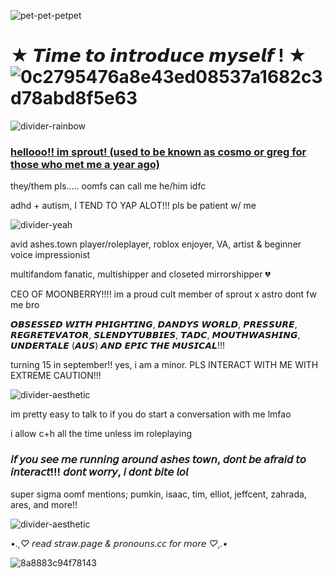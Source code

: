 
![pet-pet-petpet](https://github.com/user-attachments/assets/6ad1ed1d-31c5-4cf1-a346-c863107a645b)

# ★ 𝙏𝙞𝙢𝙚 𝙩𝙤 𝙞𝙣𝙩𝙧𝙤𝙙𝙪𝙘𝙚 𝙢𝙮𝙨𝙚𝙡𝙛 ! ★ ![0c2795476a8e43ed08537a1682c3d78abd8f5e63](https://github.com/user-attachments/assets/fae28f5c-77c7-414d-b076-e271f7c7c8fe)

![divider-rainbow](https://github.com/user-attachments/assets/ae152cde-78c2-42be-a145-72ddf3237790)

### <ins> hellooo!! im sprout! (used to be known as cosmo or greg for those who met me a year ago) <ins>

they/them pls..... oomfs can call me he/him idfc

adhd + autism, I TEND TO YAP ALOT!!! pls be patient w/ me

![divider-yeah](https://github.com/user-attachments/assets/f7e9aa46-ba17-47d3-b4a9-a6a9694cf256)

avid ashes.town player/roleplayer, roblox enjoyer, VA, artist & beginner voice impressionist

multifandom fanatic, multishipper and closeted mirrorshipper 💔

CEO OF MOONBERRY!!!! im a proud cult member of sprout x astro dont fw me bro

𝙊𝘽𝙎𝙀𝙎𝙎𝙀𝘿 𝙒𝙄𝙏𝙃 𝙋𝙃𝙄𝙂𝙃𝙏𝙄𝙉𝙂, 𝘿𝘼𝙉𝘿𝙔𝙎 𝙒𝙊𝙍𝙇𝘿, 𝙋𝙍𝙀𝙎𝙎𝙐𝙍𝙀, 𝙍𝙀𝙂𝙍𝙀𝙏𝙀𝙑𝘼𝙏𝙊𝙍, 𝙎𝙇𝙀𝙉𝘿𝙔𝙏𝙐𝘽𝘽𝙄𝙀𝙎, 𝙏𝘼𝘿𝘾, 𝙈𝙊𝙐𝙏𝙃𝙒𝘼𝙎𝙃𝙄𝙉𝙂, 𝙐𝙉𝘿𝙀𝙍𝙏𝘼𝙇𝙀 (𝘼𝙐𝙎) 𝘼𝙉𝘿 𝙀𝙋𝙄𝘾 𝙏𝙃𝙀 𝙈𝙐𝙎𝙄𝘾𝘼𝙇!!!

turning 15 in september!! yes, i am a minor. PLS INTERACT WITH ME WITH EXTREME CAUTION!!!

![divider-aesthetic](https://github.com/user-attachments/assets/eecd552a-56fb-4e5f-a2f7-57b86c8e69b5)

im pretty easy to talk to if you do start a conversation with me lmfao 

i allow c+h all the time unless im roleplaying

### 𝘪𝘧 𝘺𝘰𝘶 𝘴𝘦𝘦 𝘮𝘦 𝘳𝘶𝘯𝘯𝘪𝘯𝘨 𝘢𝘳𝘰𝘶𝘯𝘥 𝘢𝘴𝘩𝘦𝘴 𝘵𝘰𝘸𝘯, 𝘥𝘰𝘯𝘵 𝘣𝘦 𝘢𝘧𝘳𝘢𝘪𝘥 𝘵𝘰 𝘪𝘯𝘵𝘦𝘳𝘢𝘤𝘵!!! 𝘥𝘰𝘯𝘵 𝘸𝘰𝘳𝘳𝘺, 𝘪 𝘥𝘰𝘯𝘵 𝘣𝘪𝘵𝘦 𝘭𝘰𝘭

super sigma oomf mentions; pumkin, isaac, tim, elliot, jeffcent, zahrada, ares, and more!!  

![divider-aesthetic](https://github.com/user-attachments/assets/0afddf8b-b747-40a8-8a1e-3568197c931a)

*•.¸♡ 𝘳𝘦𝘢𝘥 𝘴𝘵𝘳𝘢𝘸.𝘱𝘢𝘨𝘦 & 𝘱𝘳𝘰𝘯𝘰𝘶𝘯𝘴.𝘤𝘤 𝘧𝘰𝘳 𝘮𝘰𝘳𝘦 ♡¸.•*

![8a8883c94f78143](https://github.com/user-attachments/assets/6e0fb469-7dfc-435f-b8cb-38863772d53b)

